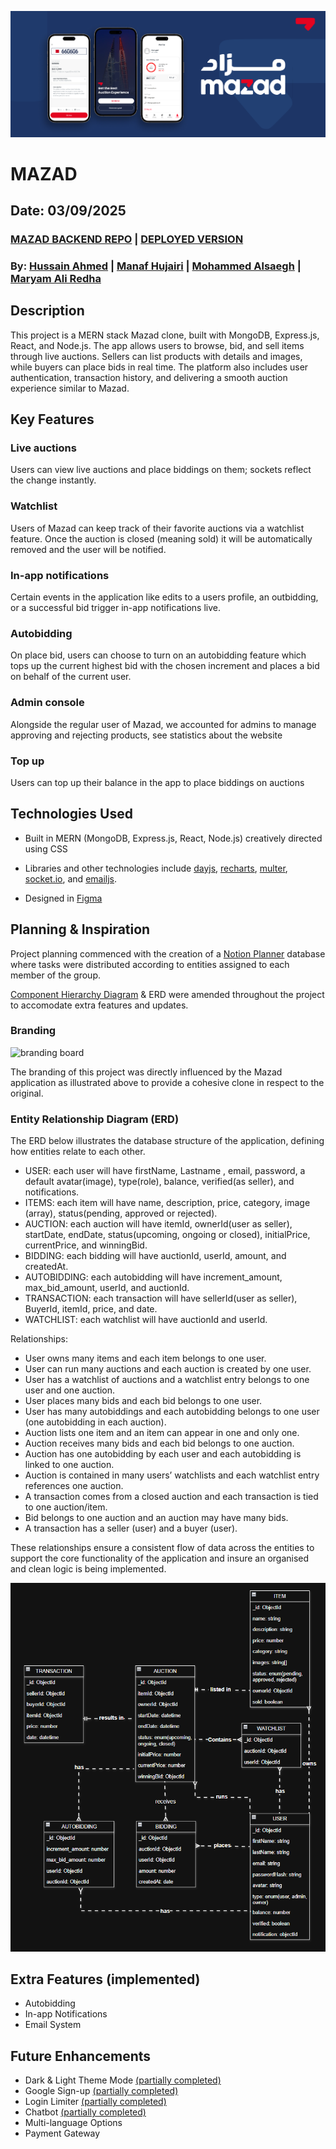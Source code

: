 ![header](/public/design-images/banner.png)

# MAZAD

## Date: 03/09/2025

### [MAZAD BACKEND REPO](https://github.com/hussainmohd03/mazad-backend) | [DEPLOYED VERSION]()

### By: [Hussain Ahmed](https://github.com/hussainmohd03) | [Manaf Hujairi](https://github.com/Manaf-10) | [Mohammed Alsaegh](https://github.com/MohamedAlsaegh) | [Maryam Ali Redha](https://github.com/maryamalihasanebrahim)

## **Description**
This project is a MERN stack Mazad clone, built with MongoDB, Express.js, React, and Node.js. The app allows users to browse, bid, and sell items through live auctions. Sellers can list products with details and images, while buyers can place bids in real time. The platform also includes user authentication, transaction history, and delivering a smooth auction experience similar to Mazad.

## **Key Features**
### **Live auctions** 
Users can view live auctions and place biddings on them; sockets reflect the change instantly. 

### **Watchlist** 
Users of Mazad can keep track of their favorite auctions via a watchlist feature. Once the auction is closed (meaning sold) it will be automatically removed and the user will be notified.

### **In-app notifications** 
Certain events in the application like edits to a users profile, an outbidding, or a successful bid trigger in-app notifications live.

### **Autobidding** 
On place bid, users can choose to turn on an autobidding feature which tops up the current highest bid with the chosen increment and places a bid on behalf of the current user.

### **Admin console** 
Alongside the regular user of Mazad, we accounted for admins to manage approving and rejecting products, see statistics about the website

### **Top up** 
Users can top up their balance in the app to place biddings on auctions

## **Technologies Used**

- Built in MERN (MongoDB, Express.js, React, Node.js) creatively directed using CSS

- Libraries and other technologies include [dayjs](https://day.js.org/), [recharts](https://recharts.org/en-US), [multer](https://www.npmjs.com/package/multer), [socket.io](https://socket.io/docs/v4/), and [emailjs](https://www.emailjs.com/).

- Designed in [Figma](https://www.figma.com/design/6Qd1w4GM21mcFWZkxZ3Pht/Mazad?node-id=0-1&t=UKvIVKRsOu3QsRXZ-1)

## **Planning & Inspiration**

Project planning commenced with the creation of a [Notion Planner](https://www.notion.so/Mazad-2562d10679d68003b85cd8988bd70bb2?source=copy_link) database where tasks were distributed according to entities assigned to each member of the group.

[Component Hierarchy Diagram](https://www.canva.com/design/DAGwokIeK7M/8g7vGFOHSABMzxOSa5yo2g/edit?utm_content=DAGwokIeK7M&utm_campaign=designshare&utm_medium=link2&utm_source=sharebutton) & ERD were amended throughout the project to accomodate extra features and updates.

### **Branding**

![branding board](/public/design-images/branding.png)

The branding of this project was directly influenced by the Mazad application as illustrated above to provide a cohesive clone in respect to the original.

### **Entity Relationship Diagram (ERD)**
The ERD below illustrates the database structure of the application, defining how entities relate to each other.

- USER: each user will have firstName, Lastname , email, password, a default avatar(image), type(role), balance, verified(as seller), and notifications.
- ITEMS: each item will have name, description, price, category, image (array), status(pending, approved or rejected).
- AUCTION: each auction will have itemId, ownerId(user as seller), startDate, endDate, status(upcoming, ongoing or closed), initialPrice, currentPrice, and winningBid.
- BIDDING: each bidding will have auctionId, userId, amount, and createdAt.
- AUTOBIDDING: each autobidding will have increment_amount, max_bid_amount, userId, and auctionId.
- TRANSACTION: each transaction will have sellerId(user as seller), BuyerId, itemId, price, and date.
- WATCHLIST: each watchlist will have auctionId and userId.

Relationships:
- User owns many items and each item belongs to one user.
- User can run many auctions and each auction is created by one user.
- User has a watchlist of auctions and a watchlist entry belongs to one user and one auction.
- User places many bids and each bid belongs to one user.
- User has many autobiddings and each autobidding belongs to one user (one autobidding in each auction).
- Auction lists one item and an item can appear in one and only one.
- Auction receives many bids and each bid belongs to one auction.
- Auction has one autobidding by each user and each autobidding is linked to one auction.
- Auction is contained in many users’ watchlists and each watchlist entry references one auction.
- A transaction comes from a closed auction and each transaction is tied to one auction/item.
- Bid belongs to one auction and an auction may have many bids.
- A transaction has a seller (user) and a buyer (user).

These relationships ensure a consistent flow of data across the entities to support the core functionality of the application and insure an organised and clean logic is being implemented.


![erd](/public/design-images/image.png)

## **Extra Features (implemented)**

- Autobidding
- In-app Notifications
- Email System

## **Future Enhancements**

- Dark & Light Theme Mode [(partially completed)](https://github.com/MohamedAlsaegh)
- Google Sign-up [(partially completed)](https://github.com/hussainmohd03)
- Login Limiter [(partially completed)](https://github.com/hussainmohd03)
- Chatbot [(partially completed)](https://github.com/hussainmohd03)
- Multi-language Options
- Payment Gateway
